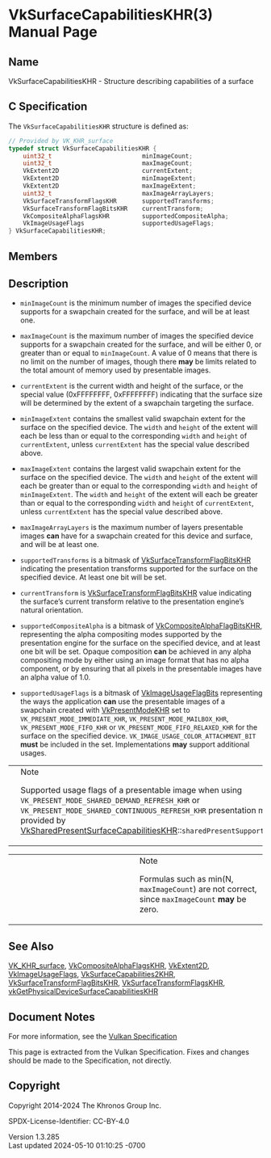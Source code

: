 # VkSurfaceCapabilitiesKHR(3) Manual Page

## Name

VkSurfaceCapabilitiesKHR - Structure describing capabilities of a
surface



## <a href="#_c_specification" class="anchor"></a>C Specification

The `VkSurfaceCapabilitiesKHR` structure is defined as:

``` c
// Provided by VK_KHR_surface
typedef struct VkSurfaceCapabilitiesKHR {
    uint32_t                         minImageCount;
    uint32_t                         maxImageCount;
    VkExtent2D                       currentExtent;
    VkExtent2D                       minImageExtent;
    VkExtent2D                       maxImageExtent;
    uint32_t                         maxImageArrayLayers;
    VkSurfaceTransformFlagsKHR       supportedTransforms;
    VkSurfaceTransformFlagBitsKHR    currentTransform;
    VkCompositeAlphaFlagsKHR         supportedCompositeAlpha;
    VkImageUsageFlags                supportedUsageFlags;
} VkSurfaceCapabilitiesKHR;
```

## <a href="#_members" class="anchor"></a>Members

## <a href="#_description" class="anchor"></a>Description

- `minImageCount` is the minimum number of images the specified device
  supports for a swapchain created for the surface, and will be at least
  one.

- `maxImageCount` is the maximum number of images the specified device
  supports for a swapchain created for the surface, and will be either
  0, or greater than or equal to `minImageCount`. A value of 0 means
  that there is no limit on the number of images, though there **may**
  be limits related to the total amount of memory used by presentable
  images.

- `currentExtent` is the current width and height of the surface, or the
  special value (0xFFFFFFFF, 0xFFFFFFFF) indicating that the surface
  size will be determined by the extent of a swapchain targeting the
  surface.

- `minImageExtent` contains the smallest valid swapchain extent for the
  surface on the specified device. The `width` and `height` of the
  extent will each be less than or equal to the corresponding `width`
  and `height` of `currentExtent`, unless `currentExtent` has the
  special value described above.

- `maxImageExtent` contains the largest valid swapchain extent for the
  surface on the specified device. The `width` and `height` of the
  extent will each be greater than or equal to the corresponding `width`
  and `height` of `minImageExtent`. The `width` and `height` of the
  extent will each be greater than or equal to the corresponding `width`
  and `height` of `currentExtent`, unless `currentExtent` has the
  special value described above.

- `maxImageArrayLayers` is the maximum number of layers presentable
  images **can** have for a swapchain created for this device and
  surface, and will be at least one.

- `supportedTransforms` is a bitmask of
  [VkSurfaceTransformFlagBitsKHR](https://registry.khronos.org/vulkan/specs/1.3-extensions/man/html/VkSurfaceTransformFlagBitsKHR.html)
  indicating the presentation transforms supported for the surface on
  the specified device. At least one bit will be set.

- `currentTransform` is
  [VkSurfaceTransformFlagBitsKHR](https://registry.khronos.org/vulkan/specs/1.3-extensions/man/html/VkSurfaceTransformFlagBitsKHR.html)
  value indicating the surface’s current transform relative to the
  presentation engine’s natural orientation.

- `supportedCompositeAlpha` is a bitmask of
  [VkCompositeAlphaFlagBitsKHR](https://registry.khronos.org/vulkan/specs/1.3-extensions/man/html/VkCompositeAlphaFlagBitsKHR.html),
  representing the alpha compositing modes supported by the presentation
  engine for the surface on the specified device, and at least one bit
  will be set. Opaque composition **can** be achieved in any alpha
  compositing mode by either using an image format that has no alpha
  component, or by ensuring that all pixels in the presentable images
  have an alpha value of 1.0.

- `supportedUsageFlags` is a bitmask of
  [VkImageUsageFlagBits](https://registry.khronos.org/vulkan/specs/1.3-extensions/man/html/VkImageUsageFlagBits.html) representing the
  ways the application **can** use the presentable images of a swapchain
  created with [VkPresentModeKHR](https://registry.khronos.org/vulkan/specs/1.3-extensions/man/html/VkPresentModeKHR.html) set to
  `VK_PRESENT_MODE_IMMEDIATE_KHR`, `VK_PRESENT_MODE_MAILBOX_KHR`,
  `VK_PRESENT_MODE_FIFO_KHR` or `VK_PRESENT_MODE_FIFO_RELAXED_KHR` for
  the surface on the specified device.
  `VK_IMAGE_USAGE_COLOR_ATTACHMENT_BIT` **must** be included in the set.
  Implementations **may** support additional usages.

<table>
<colgroup>
<col style="width: 50%" />
<col style="width: 50%" />
</colgroup>
<tbody>
<tr class="odd">
<td class="icon"><em></em></td>
<td class="content">Note
<p>Supported usage flags of a presentable image when using
<code>VK_PRESENT_MODE_SHARED_DEMAND_REFRESH_KHR</code> or
<code>VK_PRESENT_MODE_SHARED_CONTINUOUS_REFRESH_KHR</code> presentation
mode are provided by <a
href="VkSharedPresentSurfaceCapabilitiesKHR.html">VkSharedPresentSurfaceCapabilitiesKHR</a>::<code>sharedPresentSupportedUsageFlags</code>.</p></td>
</tr>
</tbody>
</table>

<table>
<colgroup>
<col style="width: 50%" />
<col style="width: 50%" />
</colgroup>
<tbody>
<tr class="odd">
<td class="icon"><em></em></td>
<td class="content">Note
<p>Formulas such as min(N, <code>maxImageCount</code>) are not correct,
since <code>maxImageCount</code> <strong>may</strong> be zero.</p></td>
</tr>
</tbody>
</table>

## <a href="#_see_also" class="anchor"></a>See Also

[VK_KHR_surface](https://registry.khronos.org/vulkan/specs/1.3-extensions/man/html/VK_KHR_surface.html),
[VkCompositeAlphaFlagsKHR](https://registry.khronos.org/vulkan/specs/1.3-extensions/man/html/VkCompositeAlphaFlagsKHR.html),
[VkExtent2D](https://registry.khronos.org/vulkan/specs/1.3-extensions/man/html/VkExtent2D.html),
[VkImageUsageFlags](https://registry.khronos.org/vulkan/specs/1.3-extensions/man/html/VkImageUsageFlags.html),
[VkSurfaceCapabilities2KHR](https://registry.khronos.org/vulkan/specs/1.3-extensions/man/html/VkSurfaceCapabilities2KHR.html),
[VkSurfaceTransformFlagBitsKHR](https://registry.khronos.org/vulkan/specs/1.3-extensions/man/html/VkSurfaceTransformFlagBitsKHR.html),
[VkSurfaceTransformFlagsKHR](https://registry.khronos.org/vulkan/specs/1.3-extensions/man/html/VkSurfaceTransformFlagsKHR.html),
[vkGetPhysicalDeviceSurfaceCapabilitiesKHR](https://registry.khronos.org/vulkan/specs/1.3-extensions/man/html/vkGetPhysicalDeviceSurfaceCapabilitiesKHR.html)

## <a href="#_document_notes" class="anchor"></a>Document Notes

For more information, see the <a
href="https://registry.khronos.org/vulkan/specs/1.3-extensions/html/vkspec.html#VkSurfaceCapabilitiesKHR"
target="_blank" rel="noopener">Vulkan Specification</a>

This page is extracted from the Vulkan Specification. Fixes and changes
should be made to the Specification, not directly.

## <a href="#_copyright" class="anchor"></a>Copyright

Copyright 2014-2024 The Khronos Group Inc.

SPDX-License-Identifier: CC-BY-4.0

Version 1.3.285  
Last updated 2024-05-10 01:10:25 -0700
